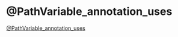 # @PathVariable_annotation_uses
[@PathVariable_annotation_uses](https://aiwithcloud.com/2022/09/14/pathvariable_annotation_uses/)